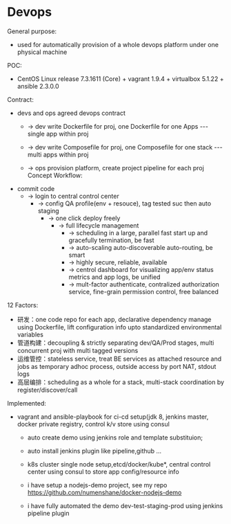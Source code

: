 Devops 
======
General purpose:
  - used for automatically provision of a whole devops platform  under one physical machine 

POC:
  - CentOS Linux release 7.3.1611 (Core) + vagrant 1.9.4 + virtualbox 5.1.22 + ansible 2.3.0.0

Contract:
  - devs and ops agreed devops contract	
    - -> dev write Dockerfile for proj, one Dockerfile for one Apps --- single app within proj
    - -> dev write Composefile for proj, one Composefile for one stack --- multi apps within proj
        
    - -> ops provision platform, create project pipeline for each proj
Concept Workflow:			
  - commit code 
	- -> login to central control center 
		- -> config QA profile(env + resouce), tag tested suc then auto staging 
			- -> one click deploy freely 
				- -> full lifecycle management 
					- -> scheduling in a large, parallel fast start up and gracefully termination, be fast
					- -> auto-scaling auto-discoverable auto-routing, be smart
					- -> highly secure, reliable, available  
					- -> centrol dashboard for visualizing app/env status metrics and app logs, be unified
					- -> mult-factor authenticate, contralized authorization service, fine-grain permission control, free balanced

12 Factors:
  - 研发：one code repo for each app, declarative dependency manage using Dockerfile, lift configuration info upto standardized environmental variables
  - 管道构建：decoupling & strictly separating dev/QA/Prod stages, multi concurrent proj with multi tagged versions
  - 运维管控：stateless service, treat BE services as attached resource and jobs as temporary adhoc process, outside access by port NAT, stdout logs
  - 高层编排：scheduling as a whole for a stack, multi-stack coordination by register/discover/call
	
Implemented: 
  - vagrant and ansible-playbook for ci-cd setup(jdk 8, jenkins master, docker private registry, control k/v store using consul
	- auto create demo using jenkins role and template substituion;
	- auto install jenkins plugin like pipeline,github ...
 
	- k8s cluster single node setup,etcd/docker/kube*, central control center using consul to store app config/resource info
	
	- i have setup a nodejs-demo project, see my repo https://github.com/numenshane/docker-nodejs-demo
	- i have fully automated the demo dev-test-staging-prod using jenkins pipeline plugin
